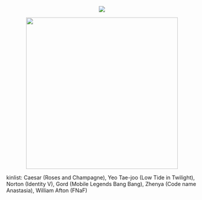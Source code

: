 <div id="header" align="center">
  
![](https://komarev.com/ghpvc/?username=EVILRUSSIAN&label=^__^&color=9fbab8&style=plastic&base=100)

<p align="center">

<p align="center">

<img src="https://files.catbox.moe/760vzy.PNG" width="400">

</p>

<div id="header" align="left">
  
kinlist: Caesar (Roses and Champagne), Yeo Tae-joo (Low Tide in Twilight), Norton (Identity V), Gord (Mobile Legends Bang Bang), Zhenya (Code name Anastasia), William Afton (FNaF)
